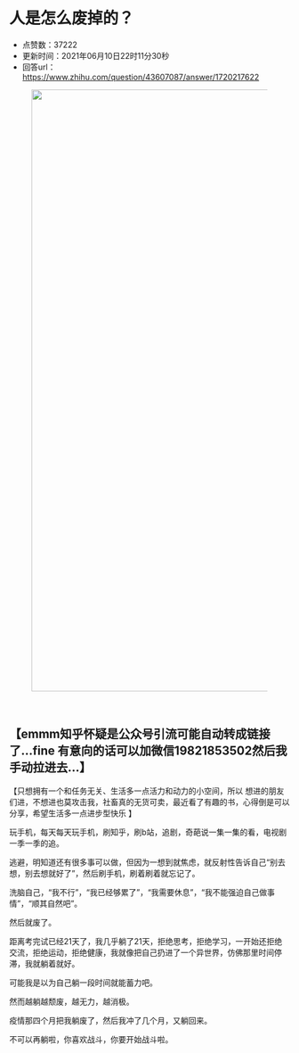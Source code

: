 # 人是怎么废掉的？
- 点赞数：37222
- 更新时间：2021年06月10日22时11分30秒
- 回答url：https://www.zhihu.com/question/43607087/answer/1720217622
<body>
 <p></p>
 <figure data-size="normal">
  <img src="https://picx.zhimg.com/50/v2-845502b7be6f987a5bec54a359a58c49_720w.jpg?source=1940ef5c" data-rawwidth="1080" data-rawheight="253" data-size="normal" data-original-token="v2-d8923ab9246d670431c273ac7ab93bf7" data-default-watermark-src="https://pic1.zhimg.com/50/v2-3249c2052734b9e34844907d1dd268ae_720w.jpg?source=1940ef5c" class="origin_image zh-lightbox-thumb" width="1080" data-original="https://pic1.zhimg.com/v2-845502b7be6f987a5bec54a359a58c49_r.jpg?source=1940ef5c">
 </figure>
 <p class="ztext-empty-paragraph"><br></p>
 <h2>【emmm知乎怀疑是公众号引流可能自动转成链接了…<b>fine 有意向的话可以加微信19821853502然后我手动拉进去…</b>】</h2>
 <p data-pid="cWO9bc7p">【只想拥有一个和任务无关、生活多一点活力和动力的小空间，所以 想进的朋友们进，不想进也莫攻击我，社畜真的无货可卖，最近看了有趣的书，心得倒是可以分享，希望生活多一点进步型快乐 】</p>
 <p data-pid="a_tOWO4p">玩手机，每天每天玩手机，刷知乎，刷b站，追剧，奇葩说一集一集的看，电视剧一季一季的追。</p>
 <p data-pid="PPOnMmsN">逃避，明知道还有很多事可以做，但因为一想到就焦虑，就反射性告诉自己“别去想，别去想就好了”，然后刷手机，刷着刷着就忘记了。</p>
 <p data-pid="igxCzv2w">洗脑自己，“我不行”，“我已经够累了”，“我需要休息”，“我不能强迫自己做事情”，“顺其自然吧”。</p>
 <p data-pid="Qa69nr2v">然后就废了。</p>
 <p data-pid="t5cpgCQu">距离考完试已经21天了，我几乎躺了21天，拒绝思考，拒绝学习，一开始还拒绝交流，拒绝运动，拒绝健康，我就像把自己扔进了一个异世界，仿佛那里时间停滞，我就躺着就好。</p>
 <p data-pid="qZmm8haE">可能我是以为自己躺一段时间就能蓄力吧。</p>
 <p data-pid="GfdkxTbP">然而越躺越颓废，越无力，越消极。</p>
 <p data-pid="MI5LXdt8">疫情那四个月把我躺废了，然后我冲了几个月，又躺回来。</p>
 <p data-pid="WQDPPaed">不可以再躺啦，你喜欢战斗，你要开始战斗啦。</p>
</body>
